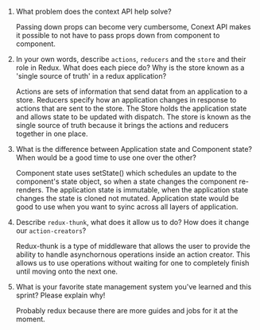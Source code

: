 1. What problem does the context API help solve?

    Passing down props can become very cumbersome, Conext API makes it possible to not have to pass props down from component to component.

1. In your own words, describe `actions`, `reducers` and the `store` and their role in Redux. What does each piece do? Why is the store known as a 'single source of truth' in a redux application?

    Actions are sets of information that send datat from an application to a store. Reducers specify how an application changes in response to actions that are sent to the store. The Store holds the application state and allows state to be updated with dispatch. The store is known as the single source of truth because it brings the actions and reducers together in one place.

1. What is the difference between Application state and Component state? When would be a good time to use one over the other?

    Component state uses setState() which schedules an update to the component's state object, so when a state changes the component re-renders. The application state is immutable, when the application state changes the state is cloned not mutated. Application state would be good to use when you want to syinc across all layers of application.

1. Describe `redux-thunk`, what does it allow us to do? How does it change our `action-creators`?

    Redux-thunk is a type of middleware that allows the user to provide the ability to handle asynchornous operations inside an action creator. This allows us to use operations without waiting for one to completely finish until moving onto the next one.

1. What is your favorite state management system you've learned and this sprint? Please explain why!

    Probably redux because there are more guides and jobs for it at the moment.
